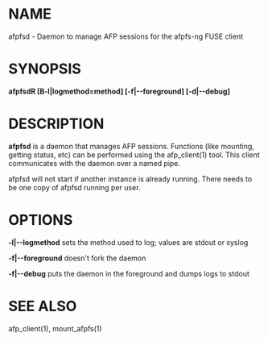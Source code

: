 # NAME

afpfsd - Daemon to manage AFP sessions for the afpfs-ng FUSE client

# SYNOPSIS

**afpfsdR \[B-l|logmethod=method\] \[-f|--foreground\] \[-d|--debug\]**

# DESCRIPTION

**afpfsd** is a daemon that manages AFP sessions. Functions (like
mounting, getting status, etc) can be performed using the afp_client(1)
tool. This client communicates with the daemon over a named pipe.

afpfsd will not start if another instance is already running. There
needs to be one copy of afpfsd running per user.

# OPTIONS

**-l|--logmethod** sets the method used to log; values are stdout or
syslog

**-f|--foreground** doesn't fork the daemon

**-f|--debug** puts the daemon in the foreground and dumps logs to
stdout

# SEE ALSO

afp_client(1), mount_afpfs(1)
